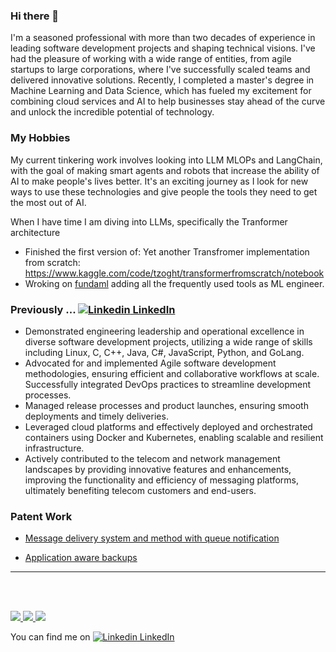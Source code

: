 ### Hi there 👋

I'm a seasoned professional with more than two decades of experience in leading software development projects and shaping technical visions. I've had the pleasure of working with a wide range of entities, from agile startups to large corporations, where I've successfully scaled teams and delivered innovative solutions. Recently, I completed a master's degree in Machine Learning and Data Science, which has fueled my excitement for combining cloud services and AI to help businesses stay ahead of the curve and unlock the incredible potential of technology.


### My Hobbies
My current tinkering work involves looking into LLM MLOPs and LangChain, with the goal of making smart agents and robots that increase the ability of AI to make people's lives better. It's an exciting journey as I look for new ways to use these technologies and give people the tools they need to get the most out of AI. 

When I have time I am diving into LLMs, specifically the Tranformer architecture
* Finished the first version of: Yet another Transfromer implementation from scratch: https://www.kaggle.com/code/tzoght/transformerfromscratch/notebook
* Wroking on [fundaml](https://pypi.org/project/fundaml/) adding all the frequently used tools as ML engineer.

### Previously ... [![Linkedin](https://i.stack.imgur.com/gVE0j.png) LinkedIn](https://www.linkedin.com/in/tzoght/)
* Demonstrated engineering leadership and operational excellence in diverse software development projects, utilizing a wide range of skills including Linux, C, C++, Java, C#, JavaScript, Python, and GoLang.
* Advocated for and implemented Agile software development methodologies, ensuring efficient and collaborative workflows at scale. Successfully integrated DevOps practices to streamline development processes.
* Managed release processes and product launches, ensuring smooth deployments and timely deliveries.
* Leveraged cloud platforms and effectively deployed and orchestrated containers using Docker and Kubernetes, enabling scalable and resilient infrastructure.
* Actively contributed to the telecom and network management landscapes by providing innovative features and enhancements, improving the functionality and efficiency of messaging platforms, ultimately benefiting telecom customers and end-users.

### Patent Work
* [Message delivery system and method with queue notification](https://patents.google.com/patent/US9426115B1/en?inventor=Tony+Zoght)

* [Application aware backups](https://patents.google.com/patent/US11720448B1/en?inventor=Tony+Zoght)

---
<br>
<br>
<p align="left">
  <a href="https://github.com/tzoght">
    <img src="http://github-profile-summary-cards.vercel.app/api/cards/profile-details?username=tzoght" />
  </a>
  <a href="https://github.com/tzoght">
    <img src="https://github-readme-streak-stats.herokuapp.com/?user=tzoght&hide_border=true&card_width=356" />
  </a>
  <a href="https://github.com/tzoght">
    <img src="http://github-profile-summary-cards.vercel.app/api/cards/stats?username=tzoght" />
  </a>
</p>

You can find me on [![Linkedin](https://i.stack.imgur.com/gVE0j.png) LinkedIn](https://www.linkedin.com/in/tzoght/)
